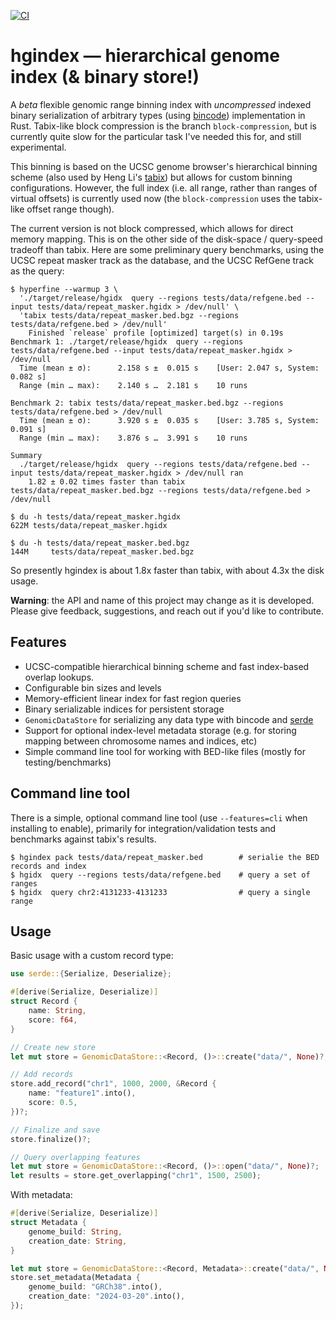 [![CI](https://github.com/vsbuffalo/hgindex/actions/workflows/ci.yml/badge.svg)](https://github.com/vsbuffalo/hgindex/actions/workflows/ci.yml)

# hgindex — hierarchical genome index (& binary store!)

A *beta* flexible genomic range binning index with *uncompressed* indexed
binary serialization of arbitrary types (using
[bincode](https://github.com/bincode-org/bincode)) implementation in Rust.
Tabix-like block compression is the branch `block-compression`, but is
currently quite slow for the particular task I've needed this for, and still
experimental.

This binning is based on the UCSC genome browser's hierarchical binning scheme
(also used by Heng Li's
[tabix](https://pmc.ncbi.nlm.nih.gov/articles/PMC3042176/)) but allows for
custom binning configurations. However, the full index (i.e. all range, rather
than ranges of virtual offsets) is currently used now (the `block-compression`
uses the tabix-like offset range though).

The current version is not block compressed, which allows for direct memory
mapping. This is on the other side of the disk-space / query-speed tradeoff
than tabix. Here are some preliminary query benchmarks, using the UCSC repeat
masker track as the database, and the UCSC RefGene track as the query:

```
$ hyperfine --warmup 3 \
  './target/release/hgidx  query --regions tests/data/refgene.bed --input tests/data/repeat_masker.hgidx > /dev/null' \
  'tabix tests/data/repeat_masker.bed.bgz --regions tests/data/refgene.bed > /dev/null'
    Finished `release` profile [optimized] target(s) in 0.19s
Benchmark 1: ./target/release/hgidx  query --regions tests/data/refgene.bed --input tests/data/repeat_masker.hgidx > /dev/null
  Time (mean ± σ):      2.158 s ±  0.015 s    [User: 2.047 s, System: 0.082 s]
  Range (min … max):    2.140 s …  2.181 s    10 runs

Benchmark 2: tabix tests/data/repeat_masker.bed.bgz --regions tests/data/refgene.bed > /dev/null
  Time (mean ± σ):      3.920 s ±  0.035 s    [User: 3.785 s, System: 0.091 s]
  Range (min … max):    3.876 s …  3.991 s    10 runs

Summary
  ./target/release/hgidx  query --regions tests/data/refgene.bed --input tests/data/repeat_masker.hgidx > /dev/null ran
    1.82 ± 0.02 times faster than tabix tests/data/repeat_masker.bed.bgz --regions tests/data/refgene.bed > /dev/null

$ du -h tests/data/repeat_masker.hgidx
622M tests/data/repeat_masker.hgidx

$ du -h tests/data/repeat_masker.bed.bgz
144M     tests/data/repeat_masker.bed.bgz
```

So presently hgindex is about 1.8x faster than tabix, with about 4.3x the disk
usage.

**Warning**: the API and name of this project may change as it is developed.
Please give feedback, suggestions, and reach out if you'd like to contribute.

## Features

- UCSC-compatible hierarchical binning scheme and fast index-based overlap
  lookups.
- Configurable bin sizes and levels
- Memory-efficient linear index for fast region queries
- Binary serializable indices for persistent storage
- `GenomicDataStore` for serializing any data type with bincode and
  [serde](https://serde.rs)
- Support for optional index-level metadata storage (e.g. for storing mapping
  between chromosome names and indices, etc)
- Simple command line tool for working with BED-like files (mostly for testing/benchmarks)

## Command line tool

There is a simple, optional command line tool (use `--features=cli` when
installing to enable), primarily for integration/validation tests and
benchmarks against tabix's results.

```
$ hgindex pack tests/data/repeat_masker.bed        # serialie the BED records and index
$ hgidx  query --regions tests/data/refgene.bed    # query a set of ranges
$ hgidx  query chr2:4131233-4131233                # query a single range
```


## Usage

Basic usage with a custom record type:

```rust
use serde::{Serialize, Deserialize};

#[derive(Serialize, Deserialize)]
struct Record {
    name: String,
    score: f64,
}

// Create new store
let mut store = GenomicDataStore::<Record, ()>::create("data/", None)?;

// Add records
store.add_record("chr1", 1000, 2000, &Record {
    name: "feature1".into(),
    score: 0.5,
})?;

// Finalize and save
store.finalize()?;

// Query overlapping features
let mut store = GenomicDataStore::<Record, ()>::open("data/", None)?;
let results = store.get_overlapping("chr1", 1500, 2500);
```

With metadata:

```rust
#[derive(Serialize, Deserialize)]
struct Metadata {
    genome_build: String,
    creation_date: String,
}

let mut store = GenomicDataStore::<Record, Metadata>::create("data/", None)?;
store.set_metadata(Metadata {
    genome_build: "GRCh38".into(),
    creation_date: "2024-03-20".into(),
});
```


